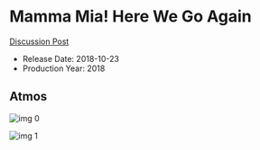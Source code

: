 # Mamma Mia! Here We Go Again

[Discussion Post](https://www.avsforum.com/threads/bass-eq-for-filtered-movies.2995212/post-57926284)

* Release Date: 2018-10-23
* Production Year: 2018

## Atmos

![img 0](https://i.imgur.com/yc2co0N.jpg)

![img 1](https://i.imgur.com/bJrYznR.jpg)

